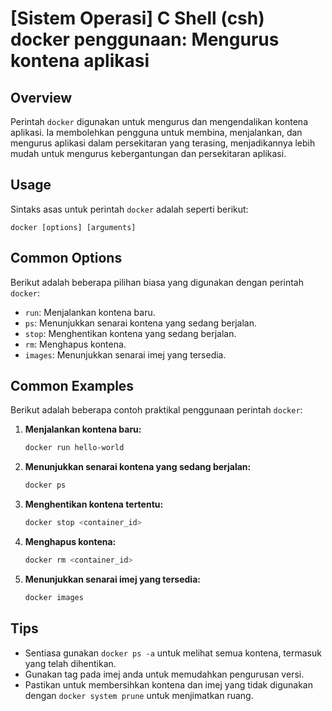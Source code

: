 # [Sistem Operasi] C Shell (csh) docker penggunaan: Mengurus kontena aplikasi

## Overview
Perintah `docker` digunakan untuk mengurus dan mengendalikan kontena aplikasi. Ia membolehkan pengguna untuk membina, menjalankan, dan mengurus aplikasi dalam persekitaran yang terasing, menjadikannya lebih mudah untuk mengurus kebergantungan dan persekitaran aplikasi.

## Usage
Sintaks asas untuk perintah `docker` adalah seperti berikut:

```
docker [options] [arguments]
```

## Common Options
Berikut adalah beberapa pilihan biasa yang digunakan dengan perintah `docker`:

- `run`: Menjalankan kontena baru.
- `ps`: Menunjukkan senarai kontena yang sedang berjalan.
- `stop`: Menghentikan kontena yang sedang berjalan.
- `rm`: Menghapus kontena.
- `images`: Menunjukkan senarai imej yang tersedia.

## Common Examples
Berikut adalah beberapa contoh praktikal penggunaan perintah `docker`:

1. **Menjalankan kontena baru:**
   ```bash
   docker run hello-world
   ```

2. **Menunjukkan senarai kontena yang sedang berjalan:**
   ```bash
   docker ps
   ```

3. **Menghentikan kontena tertentu:**
   ```bash
   docker stop <container_id>
   ```

4. **Menghapus kontena:**
   ```bash
   docker rm <container_id>
   ```

5. **Menunjukkan senarai imej yang tersedia:**
   ```bash
   docker images
   ```

## Tips
- Sentiasa gunakan `docker ps -a` untuk melihat semua kontena, termasuk yang telah dihentikan.
- Gunakan tag pada imej anda untuk memudahkan pengurusan versi.
- Pastikan untuk membersihkan kontena dan imej yang tidak digunakan dengan `docker system prune` untuk menjimatkan ruang.
